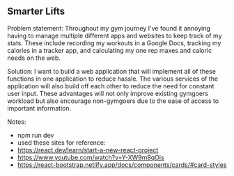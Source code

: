 ## Smarter Lifts
Problem statement: Throughout my gym journey I've found it annoying having to manage multiple different 
apps and websites to keep track of my stats. These include recording my workouts in a Google Docs, tracking 
my calories in a tracker app, and calculating my one rep maxes and caloric needs on the web. 

Solution: I want to build a web application that will implement all of these functions in one application to 
reduce hassle. The various services of the application will also build off each other to reduce the need for 
constant user input. These advantages will not only improve existing gymgoers workload but also encourage 
non-gymgoers due to the ease of access to important information. 

Notes:
- npm run dev
- used these sites for reference:
- https://react.dev/learn/start-a-new-react-project
- https://www.youtube.com/watch?v=Y-XW9m8qOis 
- https://react-bootstrap.netlify.app/docs/components/cards/#card-styles